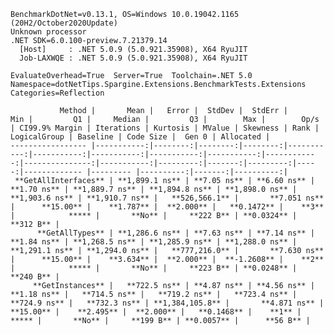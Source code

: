 
    BenchmarkDotNet=v0.13.1, OS=Windows 10.0.19042.1165 (20H2/October2020Update)
    Unknown processor
    .NET SDK=6.0.100-preview.7.21379.14
      [Host]     : .NET 5.0.9 (5.0.921.35908), X64 RyuJIT
      Job-LAXWQE : .NET 5.0.9 (5.0.921.35908), X64 RyuJIT

    EvaluateOverhead=True  Server=True  Toolchain=.NET 5.0  
    Namespace=dotNetTips.Spargine.Extensions.BenchmarkTests.Extensions  Categories=Reflection  

               Method |       Mean |   Error |  StdDev |  StdErr |        Min |         Q1 |     Median |         Q3 |        Max |        Op/s | CI99.9% Margin | Iterations | Kurtosis | MValue | Skewness | Rank | LogicalGroup | Baseline | Code Size |  Gen 0 | Allocated |
    ----------------- |-----------:|--------:|--------:|--------:|-----------:|-----------:|-----------:|-----------:|-----------:|------------:|---------------:|-----------:|---------:|-------:|---------:|-----:|------------- |--------- |----------:|-------:|----------:|
     **GetAllInterfaces** | **1,899.1 ns** | **7.05 ns** | **6.60 ns** | **1.70 ns** | **1,889.7 ns** | **1,894.8 ns** | **1,898.0 ns** | **1,903.6 ns** | **1,910.7 ns** |   **526,566.1** |       **7.051 ns** |      **15.00** |    **1.787** |  **2.000** |   **0.1472** |    **3** |            ***** |       **No** |     **222 B** | **0.0324** |     **312 B** |
          **GetAllTypes** | **1,286.6 ns** | **7.63 ns** | **7.14 ns** | **1.84 ns** | **1,268.5 ns** | **1,285.9 ns** | **1,288.0 ns** | **1,291.1 ns** | **1,294.0 ns** |   **777,216.0** |       **7.630 ns** |      **15.00** |    **3.634** |  **2.000** |  **-1.2608** |    **2** |            ***** |       **No** |     **223 B** | **0.0248** |     **240 B** |
         **GetInstances** |   **722.5 ns** | **4.87 ns** | **4.56 ns** | **1.18 ns** |   **714.5 ns** |   **719.2 ns** |   **723.4 ns** |   **724.9 ns** |   **732.3 ns** | **1,384,105.8** |       **4.871 ns** |      **15.00** |    **2.495** |  **2.000** |   **0.1468** |    **1** |            ***** |       **No** |     **199 B** | **0.0057** |      **56 B** |
